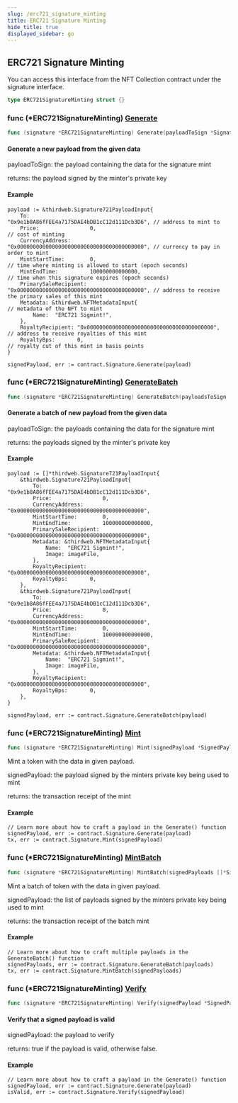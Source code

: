 ```yaml
---
slug: /erc721_signature_minting
title: ERC721 Signature Minting
hide_title: true
displayed_sidebar: go
---
```


## ERC721 Signature Minting

You can access this interface from the NFT Collection contract under the signature interface\.

```go
type ERC721SignatureMinting struct {}
```

### func \(\*ERC721SignatureMinting\) [Generate](https://github.com/thirdweb-dev/go-sdk/blob/main/thirdweb/erc721_signature_minting.go#L175)

```go
func (signature *ERC721SignatureMinting) Generate(payloadToSign *Signature721PayloadInput) (*SignedPayload721, error)
```

#### Generate a new payload from the given data

payloadToSign: the payload containing the data for the signature mint

returns: the payload signed by the minter's private key

#### Example

```
payload := &thirdweb.Signature721PayloadInput{
	To:                   "0x9e1b8A86fFEE4a7175DAE4bDB1cC12d111Dcb3D6", // address to mint to
	Price:                0,                                            // cost of minting
	CurrencyAddress:      "0x0000000000000000000000000000000000000000", // currency to pay in order to mint
	MintStartTime:        0,                                            // time where minting is allowed to start (epoch seconds)
	MintEndTime:          100000000000000,                              // time when this signature expires (epoch seconds)
	PrimarySaleRecipient: "0x0000000000000000000000000000000000000000", // address to receive the primary sales of this mint
	Metadata: &thirdweb.NFTMetadataInput{																// metadata of the NFT to mint
 		Name:  "ERC721 Sigmint!",
	},
	RoyaltyRecipient: "0x0000000000000000000000000000000000000000",     // address to receive royalties of this mint
	RoyaltyBps:       0,                                                // royalty cut of this mint in basis points
}

signedPayload, err := contract.Signature.Generate(payload)
```

### func \(\*ERC721SignatureMinting\) [GenerateBatch](https://github.com/thirdweb-dev/go-sdk/blob/main/thirdweb/erc721_signature_minting.go#L224)

```go
func (signature *ERC721SignatureMinting) GenerateBatch(payloadsToSign []*Signature721PayloadInput) ([]*SignedPayload721, error)
```

#### Generate a batch of new payload from the given data

payloadToSign: the payloads containing the data for the signature mint

returns: the payloads signed by the minter's private key

#### Example

```
payload := []*thirdweb.Signature721PayloadInput{
	&thirdweb.Signature721PayloadInput{
		To:                   "0x9e1b8A86fFEE4a7175DAE4bDB1cC12d111Dcb3D6",
		Price:                0,
		CurrencyAddress:      "0x0000000000000000000000000000000000000000",
		MintStartTime:        0,
		MintEndTime:          100000000000000,
		PrimarySaleRecipient: "0x0000000000000000000000000000000000000000",
		Metadata: &thirdweb.NFTMetadataInput{
 			Name:  "ERC721 Sigmint!",
 			Image: imageFile,
		},
		RoyaltyRecipient: "0x0000000000000000000000000000000000000000",
		RoyaltyBps:       0,
	},
	&thirdweb.Signature721PayloadInput{
		To:                   "0x9e1b8A86fFEE4a7175DAE4bDB1cC12d111Dcb3D6",
		Price:                0,
		CurrencyAddress:      "0x0000000000000000000000000000000000000000",
		MintStartTime:        0,
		MintEndTime:          100000000000000,
		PrimarySaleRecipient: "0x0000000000000000000000000000000000000000",
		Metadata: &thirdweb.NFTMetadataInput{
 			Name:  "ERC721 Sigmint!",
 			Image: imageFile,
		},
		RoyaltyRecipient: "0x0000000000000000000000000000000000000000",
		RoyaltyBps:       0,
	},
}

signedPayload, err := contract.Signature.GenerateBatch(payload)
```

### func \(\*ERC721SignatureMinting\) [Mint](https://github.com/thirdweb-dev/go-sdk/blob/main/thirdweb/erc721_signature_minting.go#L51)

```go
func (signature *ERC721SignatureMinting) Mint(signedPayload *SignedPayload721) (*types.Transaction, error)
```

Mint a token with the data in given payload\.

signedPayload: the payload signed by the minters private key being used to mint

returns: the transaction receipt of the mint

#### Example

```
// Learn more about how to craft a payload in the Generate() function
signedPayload, err := contract.Signature.Generate(payload)
tx, err := contract.Signature.Mint(signedPayload)
```

### func \(\*ERC721SignatureMinting\) [MintBatch](https://github.com/thirdweb-dev/go-sdk/blob/main/thirdweb/erc721_signature_minting.go#L87)

```go
func (signature *ERC721SignatureMinting) MintBatch(signedPayloads []*SignedPayload721) (*types.Transaction, error)
```

Mint a batch of token with the data in given payload\.

signedPayload: the list of payloads signed by the minters private key being used to mint

returns: the transaction receipt of the batch mint

#### Example

```
// Learn more about how to craft multiple payloads in the GenerateBatch() function
signedPayloads, err := contract.Signature.GenerateBatch(payloads)
tx, err := contract.Signature.MintBatch(signedPayloads)
```

### func \(\*ERC721SignatureMinting\) [Verify](https://github.com/thirdweb-dev/go-sdk/blob/main/thirdweb/erc721_signature_minting.go#L139)

```go
func (signature *ERC721SignatureMinting) Verify(signedPayload *SignedPayload721) (bool, error)
```

#### Verify that a signed payload is valid

signedPayload: the payload to verify

returns: true if the payload is valid\, otherwise false\.

#### Example

```
// Learn more about how to craft a payload in the Generate() function
signedPayload, err := contract.Signature.Generate(payload)
isValid, err := contract.Signature.Verify(signedPayload)
```
